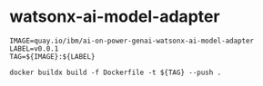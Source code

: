 # watsonx-ai-model-adapter

```
IMAGE=quay.io/ibm/ai-on-power-genai-watsonx-ai-model-adapter
LABEL=v0.0.1
TAG=${IMAGE}:${LABEL}

docker buildx build -f Dockerfile -t ${TAG} --push . 
```
